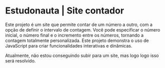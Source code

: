 # Estudonauta | Site contador 

Este projeto é um site que permite contar de um número a outro, com a opção de definir o intervalo de contagem. Você pode especificar o número inicial, o número final e o incremento entre os números, tornando a contagem totalmente personalizada. Este projeto demonstra o uso de JavaScript para criar funcionalidades interativas e dinâmicas.

Atualmente, não estou conseguindo subir para um site, mas logo logo isso será resolvido.